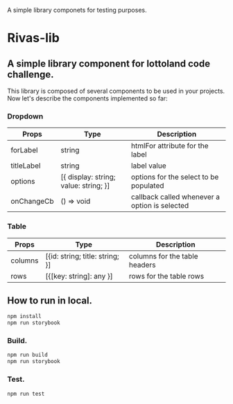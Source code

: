 A simple library componets for testing purposes.

# Rivas-lib

## A simple library component for lottoland code challenge.

This library is composed of several components to be used in your projects. Now let's describe the components implemented so far:

### Dropdown

| Props      | Type                                  | Description                                   |
| ---------- | ------------------------------------- | --------------------------------------------- |
| forLabel   | string                                | htmlFor attribute for the label               |
| titleLabel | string                                | label value                                   |
| options    | [{ display: string; value: string; }] | options for the select to be populated        |
| onChangeCb | () => void                            | callback called whenever a option is selected |

### Table

| Props   | Type                            | Description                   |
| ------- | ------------------------------- | ----------------------------- |
| columns | [{id: string; title: string; }] | columns for the table headers |
| rows    | [{[key: string]: any }]         | rows for the table rows       |

## How to run in local.

```sh
npm install
npm run storybook
```

### Build.

```sh
npm run build
npm run storybook
```

### Test.

```sh
npm run test
```
